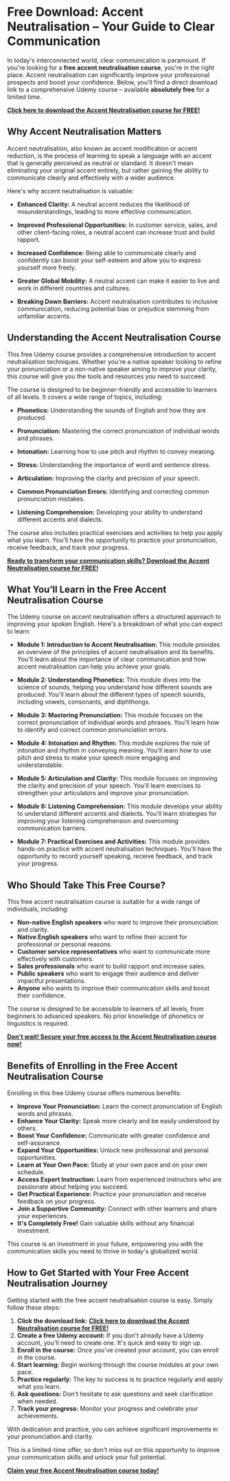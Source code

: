 # Free Download: Accent Neutralisation – Your Guide to Clear Communication

In today's interconnected world, clear communication is paramount. If you're looking for a **free accent neutralisation course**, you're in the right place. Accent neutralisation can significantly improve your professional prospects and boost your confidence. Below, you'll find a direct download link to a comprehensive Udemy course – available **absolutely free** for a limited time.

[**Click here to download the Accent Neutralisation course for FREE!**](https://udemywork.com/accent-neutralisation)

## Why Accent Neutralisation Matters

Accent neutralisation, also known as accent modification or accent reduction, is the process of learning to speak a language with an accent that is generally perceived as neutral or standard. It doesn't mean eliminating your original accent entirely, but rather gaining the ability to communicate clearly and effectively with a wider audience.

Here's why accent neutralisation is valuable:

*   **Enhanced Clarity:** A neutral accent reduces the likelihood of misunderstandings, leading to more effective communication.

*   **Improved Professional Opportunities:** In customer service, sales, and other client-facing roles, a neutral accent can increase trust and build rapport.

*   **Increased Confidence:** Being able to communicate clearly and confidently can boost your self-esteem and allow you to express yourself more freely.

*   **Greater Global Mobility:** A neutral accent can make it easier to live and work in different countries and cultures.

*   **Breaking Down Barriers:** Accent neutralisation contributes to inclusive communication, reducing potential bias or prejudice stemming from unfamiliar accents.

## Understanding the Accent Neutralisation Course

This free Udemy course provides a comprehensive introduction to accent neutralisation techniques. Whether you're a native speaker looking to refine your pronunciation or a non-native speaker aiming to improve your clarity, this course will give you the tools and resources you need to succeed.

The course is designed to be beginner-friendly and accessible to learners of all levels. It covers a wide range of topics, including:

*   **Phonetics:** Understanding the sounds of English and how they are produced.

*   **Pronunciation:** Mastering the correct pronunciation of individual words and phrases.

*   **Intonation:** Learning how to use pitch and rhythm to convey meaning.

*   **Stress:** Understanding the importance of word and sentence stress.

*   **Articulation:** Improving the clarity and precision of your speech.

*   **Common Pronunciation Errors:** Identifying and correcting common pronunciation mistakes.

*   **Listening Comprehension:** Developing your ability to understand different accents and dialects.

The course also includes practical exercises and activities to help you apply what you learn. You'll have the opportunity to practice your pronunciation, receive feedback, and track your progress.

[**Ready to transform your communication skills? Download the Accent Neutralisation course for FREE!**](https://udemywork.com/accent-neutralisation)

## What You’ll Learn in the Free Accent Neutralisation Course

The Udemy course on accent neutralisation offers a structured approach to improving your spoken English. Here's a breakdown of what you can expect to learn:

*   **Module 1: Introduction to Accent Neutralisation:** This module provides an overview of the principles of accent neutralisation and its benefits. You'll learn about the importance of clear communication and how accent neutralisation can help you achieve your goals.

*   **Module 2: Understanding Phonetics:** This module dives into the science of sounds, helping you understand how different sounds are produced. You'll learn about the different types of speech sounds, including vowels, consonants, and diphthongs.

*   **Module 3: Mastering Pronunciation:** This module focuses on the correct pronunciation of individual words and phrases. You'll learn how to identify and correct common pronunciation errors.

*   **Module 4: Intonation and Rhythm:** This module explores the role of intonation and rhythm in conveying meaning. You'll learn how to use pitch and stress to make your speech more engaging and understandable.

*   **Module 5: Articulation and Clarity:** This module focuses on improving the clarity and precision of your speech. You'll learn exercises to strengthen your articulators and improve your pronunciation.

*   **Module 6: Listening Comprehension:** This module develops your ability to understand different accents and dialects. You'll learn strategies for improving your listening comprehension and overcoming communication barriers.

*   **Module 7: Practical Exercises and Activities:** This module provides hands-on practice with accent neutralisation techniques. You'll have the opportunity to record yourself speaking, receive feedback, and track your progress.

## Who Should Take This Free Course?

This free accent neutralisation course is suitable for a wide range of individuals, including:

*   **Non-native English speakers** who want to improve their pronunciation and clarity.
*   **Native English speakers** who want to refine their accent for professional or personal reasons.
*   **Customer service representatives** who want to communicate more effectively with customers.
*   **Sales professionals** who want to build rapport and increase sales.
*   **Public speakers** who want to engage their audience and deliver impactful presentations.
*   **Anyone** who wants to improve their communication skills and boost their confidence.

The course is designed to be accessible to learners of all levels, from beginners to advanced speakers. No prior knowledge of phonetics or linguistics is required.

[**Don't wait! Secure your free access to the Accent Neutralisation course now!**](https://udemywork.com/accent-neutralisation)

## Benefits of Enrolling in the Free Accent Neutralisation Course

Enrolling in this free Udemy course offers numerous benefits:

*   **Improve Your Pronunciation:** Learn the correct pronunciation of English words and phrases.
*   **Enhance Your Clarity:** Speak more clearly and be easily understood by others.
*   **Boost Your Confidence:** Communicate with greater confidence and self-assurance.
*   **Expand Your Opportunities:** Unlock new professional and personal opportunities.
*   **Learn at Your Own Pace:** Study at your own pace and on your own schedule.
*   **Access Expert Instruction:** Learn from experienced instructors who are passionate about helping you succeed.
*   **Get Practical Experience:** Practice your pronunciation and receive feedback on your progress.
*   **Join a Supportive Community:** Connect with other learners and share your experiences.
*   **It's Completely Free!** Gain valuable skills without any financial investment.

This course is an investment in your future, empowering you with the communication skills you need to thrive in today's globalized world.

## How to Get Started with Your Free Accent Neutralisation Journey

Getting started with the free accent neutralisation course is easy. Simply follow these steps:

1.  **Click the download link:** [**Click here to download the Accent Neutralisation course for FREE!**](https://udemywork.com/accent-neutralisation)
2.  **Create a free Udemy account:** If you don't already have a Udemy account, you'll need to create one. It's quick and easy to sign up.
3.  **Enroll in the course:** Once you've created your account, you can enroll in the course.
4.  **Start learning:** Begin working through the course modules at your own pace.
5.  **Practice regularly:** The key to success is to practice regularly and apply what you learn.
6.  **Ask questions:** Don't hesitate to ask questions and seek clarification when needed.
7.  **Track your progress:** Monitor your progress and celebrate your achievements.

With dedication and practice, you can achieve significant improvements in your pronunciation and clarity.

This is a limited-time offer, so don't miss out on this opportunity to improve your communication skills and unlock your full potential.

[**Claim your free Accent Neutralisation course today!**](https://udemywork.com/accent-neutralisation)
